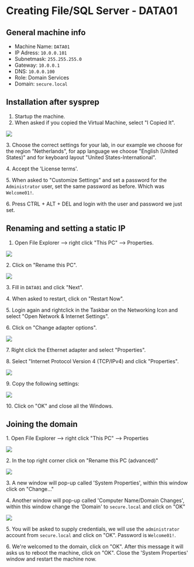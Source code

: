 # Creating File/SQL Server - DATA01

## General machine info

* Machine Name: `DATA01`
* IP Adress: `10.0.0.101`
* Subnetmask: `255.255.255.0`
* Gateway: `10.0.0.1`
* DNS: `10.0.0.100`
* Role: Domain Services
* Domain: `secure.local`

## Installation after sysprep

1. Startup the machine.
2. When asked if you copied the Virtual Machine, select "I Copied It".

![](<../../../.gitbook/assets/afbeelding (38) (1) (1).png>)

3\. Choose the correct settings for your lab, in our example we choose for the region "Netherlands", for app language we choose "English (United States)" and for keyboard layout "United States-International".

4\. Accept the 'License terms'.

5\. When asked to "Customize Settings" and set a password for the `Administrator` user, set the same password as before. Which was `Welcome01!`.

6\. Press CTRL + ALT + DEL and login with the user and password we just set.

## Renaming and setting a static IP

1. &#x20;Open File Explorer --> right click "This PC" --> Properties.

![](<../../../.gitbook/assets/afbeelding (2).png>)

2\.  Click on "Rename this PC".

![](<../../../.gitbook/assets/afbeelding (6).png>)

3\. Fill in `DATA01` and click "Next".

4\. When asked to restart, click on "Restart Now".

5\. Login again and rightclick in the Taskbar on the Networking Icon and select "Open Network & Internet Settings".

6\. Click on "Change adapter options".

![](<../../../.gitbook/assets/afbeelding (19) (1).png>)

7\. Right click the Ethernet adapter and select "Properties".

8\. Select "Internet Protocol Version 4 (TCP/IPv4) and click "Properties".

![](<../../../.gitbook/assets/afbeelding (46) (1).png>)

9\. Copy the following settings:

![](<../../../.gitbook/assets/afbeelding (44) (1) (3).png>)

10\. Click on "OK" and close all the Windows.

## Joining the domain

1\. Open File Explorer --> right click "This PC" --> Properties

![](<../../../.gitbook/assets/image (37) (1).png>)

2\. In the top right corner click on "Rename this PC (advanced)"

![](<../../../.gitbook/assets/image (63) (1).png>)

3\. A new window will pop-up called 'System Properties', within this window click on "Change..."

4\. Another window will pop-up called 'Computer Name/Domain Changes', within this window change the 'Domain' to `secure.local` and click on "OK"

![](<../../../.gitbook/assets/image (9) (1) (1).png>)

5\. You will be asked to supply credentials, we will use the `administrator` account from `secure.local` and click on "OK". Password is `Welcome01!`.

6\. We're welcomed to the domain, click on "OK". After this message it will asks us to reboot the machine, click on "OK". Close the 'System Properties' window and restart the machine now.
